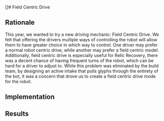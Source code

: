 []# Field Centric Drive

## Rationale
This year, we wanted to try a new driving mechanic: Field Centric Drive. We felt that offering the drivers multiple ways of controlling the robot will allow them to have greater choice in which way to control. One driver may prefer a normal robot centric drive, while another may prefer a field centric model. Additionally, field centric drive is especially useful for Relic Recovery, there was a decent chance of having frequent turns of the robot, which can be hard for a driver to adjust to. While this problem was eliminated by the build team, by designing an active intake that pulls glyphs through the entirety of the bot, it was a concern that drove us to create a field centric drive mode for the robot.

## Implementation

## Results
